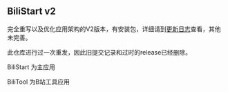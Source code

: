 ## BiliStart v2

完全重写以及优化应用架构的V2版本，有安装包，详细请到[更新日志](./docs/Version-Build.md)查看，其他未完善。



此仓库进行过一次重发，因此旧提交记录和过时的release已经删除。



BiliStart 为主应用



BiliTool 为B站工具应用


